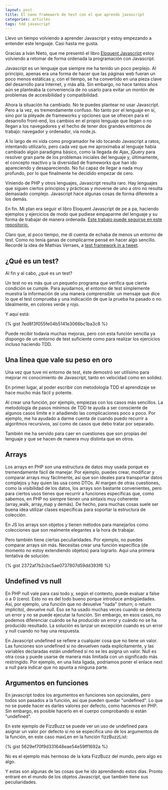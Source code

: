 ```yaml
---
layout: post
title: El nano framework de test con el que aprendo javascript
categories: articles
tags: tdd javascript
---
```


Llevo un tiempo volviendo a aprender Javascript y estoy empezando a entender este lenguaje. Casi hasta me gusta.

Gracias a Iván Nieto, que me presentó el libro [Eloquent Javascript](http://eloquentjavascript.net) estoy volviendo a retomar de forma ordenada la programación con Javascript.

Javascript es un lenguaje que siempre me ha tenido un poco perplejo. Al principio, apenas era una forma de hacer que las páginas web fueran un poco menos estáticas y, con el tiempo, se ha convertido en una pieza clave del desarrollo para Internet, y más allá. Sin embargo, no hace tantos años aún se planteaba la conveniencia de no usarlo para evitar un montón de problemas de accesibilidad y compatibilidad.

Ahora la situación ha cambiado. No te puedes plantear no usar Javascript. Pero a la vez, es tremendamente confuso. No tanto por el lenguaje en sí, sino por la pléyade de frameworks y opciones que se ofrecen para el desarrollo front-end, los cambios en el propio lenguaje que llegan o no llegan a los navegadores y el hecho de tener dos grandes entornos de trabajo: navegador y ordenador, vía node.js.

A lo largo de mi vida como programador he ido tocando Javascript a ratos, intentando utilizarlo, pero cada vez que me aproximaba al lenguaje había cambiado algún paradigma básico, como la llegada de Ajax, jQuery para resolver gran parte de los problemas iniciales del lenguaje y, últimamente, el concepto reactivo y la diversidad de frameworks que han ido apareciendo y desapareciendo. No fui capaz de llegar a nada muy profundo, por lo que finalmente he decidido empezar de cero.

Viniendo de PHP y otros lenguajes, Javascript resulta raro. Hay lenguajes que siguen ciertos principios y prácticas y moverse de uno a otro no resulta demasiado complejo. Javascript hace algunas cosas de forma diferente a los demás.

En fin. Mi plan era seguir el libro Eloquent Javascript de pe a pa, haciendo ejemplos y ejercicios de modo que pudiese empaparme del lenguaje y su forma de trabajar de manera ordenada. [Este trabajo puede seguirse en este repositorio.](https://github.com/franiglesias/eloquentjs)

Claro que, al poco tiempo, me di cuenta de echaba de menos un entorno de test. Como no tenía ganas de complicarme pensé en hacer algo sencillo. Recordé la idea de Mathias Verraes, a [test framework in a tweet](https://gist.github.com/mathiasverraes/9046427).

## ¿Qué es un test?

Al fin y al cabo, ¿qué es un test?

Un test no es más que un pequeño programa que verifica que cierta condición se cumple. Para ayudarnos, el entorno de test simplemente muestra la información de una manera comprensible: un mensaje que dice lo que el test comprueba y una indicación de que la prueba ha pasado o no. Idealmente, en colores verde y rojo.

Y aquí está:

{% gist 7ed8f3f055fe04b5141e3066bc1ba3c8 %}

Puede recibir todavía muchas mejoras, pero con esta función sencilla ya dispongo de un entorno de test suficiente como para realizar los ejercicios incluso haciendo TDD.

## Una línea que vale su peso en oro

Una vez que tuve mi entorno de test, éste demostró ser utilísimo para mejorar mi conocimiento de Javascript, tanto en velocidad como en solidez.

En primer lugar, al poder escribir con metodología TDD el aprendizaje se hace mucho más fácil y potente.

Al crear una función, por ejemplo, empiezas con los casos más sencillos. La metodología de pasos mínimos de TDD te ayuda a ser consciente de algunos casos límite e ir añadiendo las complicaciones poco a poco. Por ejemplo, me ha ayudado a darme cuenta de cuando puedo recurrir a algoritmos recursivos, así como de casos que debo tratar por separado.

También me ha servido para caer en cuestiones que son propias del lenguaje y que se hacen de manera muy distinta que en otros.

## Arrays

Los arrays en PHP son una estructura de datos muy usada porque es tremendamente fácil de manejar. Por ejemplo, puedes crear, modificar y comparar arrays muy fácilmente, así que son ideales para transportar datos complejos y hay quien las usa como DTOs. Al margen de otras cuestiones, como la visibilidad de los datos, los arrays son bastante convenientes, pero para ciertos usos tienes que recurrir a funciones específicas que, como sabemos, en PHP no siempre tienen una sintaxis muy coherente (array_walk, array_map y demás). De hecho, para muchas cosas suele ser buena idea utilizar clases específicas para soportar la estructura de colección.

En JS los arrays son objetos y tienen métodos para manejarlos como colecciones que son realmente elegantes a la hora de trabajar.

Pero también tiene ciertas peculiaridades. Por ejemplo, no puedes comparar arrays sin más. Necesitas crear una función específica (de momento no estoy extendiendo objetos) para lograrlo. Aquí una primera tentativa de solución:

{% gist 2372af7b2cbc5ae0737807d59dd393f6 %}


## Undefined vs null

En PHP null vale para casi todo y, según el contexto, puede evaluar a false o a 0 (cero). Esto no es del todo bueno porque introduce ambigüedades. Así, por ejemplo, una función que no devuelve "nada" (return; o return implícito), devuelve null. Eso se ha usado muchas veces cuando se detecta un error y no se puede ejecutar la función. Sin embargo, en esos casos, no podemos diferenciar cuándo se ha producido un error y cuándo no se ha producido resultado. La solución es lanzar un excepción cuando es un error y null cuando no hay una respuesta.

En Javascript undefined se refiere a cualquier cosa que no tiene un valor. Las funciones son undefined si no devuelven nada explícitamente, y las variables declaradas están undefined si no se les asigna un valor. Null es otra cosa y puede usarse de manera más limitada con un significado más restringido. Por ejemplo, en una lista ligada, podríamos poner el enlace next a null para indicar que no apunta a ninguna parte.

## Argumentos en funciones

En javascript todos los argumentos en funciones son opcionales, pero todos son pasados a la función, así que pueden quedar "undefined". Lo que no se puede hacer es darles valores por defecto, como hacemos en PHP. Sin embargo, es posible hacerlo en el cuerpo comprobando si están "undefined".

En este ejemplo de FizzBuzz se puede ver un uso de undefined para asignar un valor por defecto si no se especifica uno de los argumentos de la función, en este caso maxLen en la función fizzBuzzList:

{% gist 5629ef70f9d331648eae54e59ff1692a %}

No es el ejemplo más hermoso de la kata FizzBuzz del mundo, pero algo es algo.

Y estas son algunas de las cosas que he ido aprendiendo estos días. Pronto entraré en el mundo de los objetos Javascript, que también tiene sus peculiaridades.

 